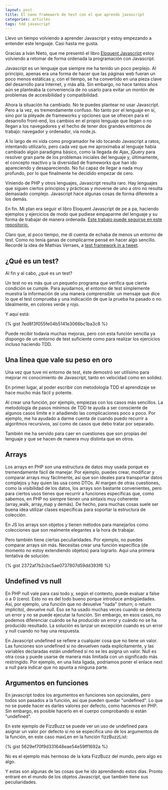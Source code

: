 ```yaml
---
layout: post
title: El nano framework de test con el que aprendo javascript
categories: articles
tags: tdd javascript
---
```


Llevo un tiempo volviendo a aprender Javascript y estoy empezando a entender este lenguaje. Casi hasta me gusta.

Gracias a Iván Nieto, que me presentó el libro [Eloquent Javascript](http://eloquentjavascript.net) estoy volviendo a retomar de forma ordenada la programación con Javascript.

Javascript es un lenguaje que siempre me ha tenido un poco perplejo. Al principio, apenas era una forma de hacer que las páginas web fueran un poco menos estáticas y, con el tiempo, se ha convertido en una pieza clave del desarrollo para Internet, y más allá. Sin embargo, no hace tantos años aún se planteaba la conveniencia de no usarlo para evitar un montón de problemas de accesibilidad y compatibilidad.

Ahora la situación ha cambiado. No te puedes plantear no usar Javascript. Pero a la vez, es tremendamente confuso. No tanto por el lenguaje en sí, sino por la pléyade de frameworks y opciones que se ofrecen para el desarrollo front-end, los cambios en el propio lenguaje que llegan o no llegan a los navegadores y el hecho de tener dos grandes entornos de trabajo: navegador y ordenador, vía node.js.

A lo largo de mi vida como programador he ido tocando Javascript a ratos, intentando utilizarlo, pero cada vez que me aproximaba al lenguaje había cambiado algún paradigma básico, como la llegada de Ajax, jQuery para resolver gran parte de los problemas iniciales del lenguaje y, últimamente, el concepto reactivo y la diversidad de frameworks que han ido apareciendo y desapareciendo. No fui capaz de llegar a nada muy profundo, por lo que finalmente he decidido empezar de cero.

Viniendo de PHP y otros lenguajes, Javascript resulta raro. Hay lenguajes que siguen ciertos principios y prácticas y moverse de uno a otro no resulta demasiado complejo. Javascript hace algunas cosas de forma diferente a los demás.

En fin. Mi plan era seguir el libro Eloquent Javascript de pe a pa, haciendo ejemplos y ejercicios de modo que pudiese empaparme del lenguaje y su forma de trabajar de manera ordenada. [Este trabajo puede seguirse en este repositorio.](https://github.com/franiglesias/eloquentjs)

Claro que, al poco tiempo, me di cuenta de echaba de menos un entorno de test. Como no tenía ganas de complicarme pensé en hacer algo sencillo. Recordé la idea de Mathias Verraes, a [test framework in a tweet](https://gist.github.com/mathiasverraes/9046427).

## ¿Qué es un test?

Al fin y al cabo, ¿qué es un test?

Un test no es más que un pequeño programa que verifica que cierta condición se cumple. Para ayudarnos, el entorno de test simplemente muestra la información de una manera comprensible: un mensaje que dice lo que el test comprueba y una indicación de que la prueba ha pasado o no. Idealmente, en colores verde y rojo.

Y aquí está:

{% gist 7ed8f3f055fe04b5141e3066bc1ba3c8 %}

Puede recibir todavía muchas mejoras, pero con esta función sencilla ya dispongo de un entorno de test suficiente como para realizar los ejercicios incluso haciendo TDD.

## Una línea que vale su peso en oro

Una vez que tuve mi entorno de test, éste demostró ser utilísimo para mejorar mi conocimiento de Javascript, tanto en velocidad como en solidez.

En primer lugar, al poder escribir con metodología TDD el aprendizaje se hace mucho más fácil y potente.

Al crear una función, por ejemplo, empiezas con los casos más sencillos. La metodología de pasos mínimos de TDD te ayuda a ser consciente de algunos casos límite e ir añadiendo las complicaciones poco a poco. Por ejemplo, me ha ayudado a darme cuenta de cuando puedo recurrir a algoritmos recursivos, así como de casos que debo tratar por separado.

También me ha servido para caer en cuestiones que son propias del lenguaje y que se hacen de manera muy distinta que en otros.

## Arrays

Los arrays en PHP son una estructura de datos muy usada porque es tremendamente fácil de manejar. Por ejemplo, puedes crear, modificar y comparar arrays muy fácilmente, así que son ideales para transportar datos complejos y hay quien las usa como DTOs. Al margen de otras cuestiones, como la visibilidad de los datos, los arrays son bastante convenientes, pero para ciertos usos tienes que recurrir a funciones específicas que, como sabemos, en PHP no siempre tienen una sintaxis muy coherente (array_walk, array_map y demás). De hecho, para muchas cosas suele ser buena idea utilizar clases específicas para soportar la estructura de colección.

En JS los arrays son objetos y tienen métodos para manejarlos como colecciones que son realmente elegantes a la hora de trabajar.

Pero también tiene ciertas peculiaridades. Por ejemplo, no puedes comparar arrays sin más. Necesitas crear una función específica (de momento no estoy extendiendo objetos) para lograrlo. Aquí una primera tentativa de solución:

{% gist 2372af7b2cbc5ae0737807d59dd393f6 %}


## Undefined vs null

En PHP null vale para casi todo y, según el contexto, puede evaluar a false o a 0 (cero). Esto no es del todo bueno porque introduce ambigüedades. Así, por ejemplo, una función que no devuelve "nada" (return; o return implícito), devuelve null. Eso se ha usado muchas veces cuando se detecta un error y no se puede ejecutar la función. Sin embargo, en esos casos, no podemos diferenciar cuándo se ha producido un error y cuándo no se ha producido resultado. La solución es lanzar un excepción cuando es un error y null cuando no hay una respuesta.

En Javascript undefined se refiere a cualquier cosa que no tiene un valor. Las funciones son undefined si no devuelven nada explícitamente, y las variables declaradas están undefined si no se les asigna un valor. Null es otra cosa y puede usarse de manera más limitada con un significado más restringido. Por ejemplo, en una lista ligada, podríamos poner el enlace next a null para indicar que no apunta a ninguna parte.

## Argumentos en funciones

En javascript todos los argumentos en funciones son opcionales, pero todos son pasados a la función, así que pueden quedar "undefined". Lo que no se puede hacer es darles valores por defecto, como hacemos en PHP. Sin embargo, es posible hacerlo en el cuerpo comprobando si están "undefined".

En este ejemplo de FizzBuzz se puede ver un uso de undefined para asignar un valor por defecto si no se especifica uno de los argumentos de la función, en este caso maxLen en la función fizzBuzzList:

{% gist 5629ef70f9d331648eae54e59ff1692a %}

No es el ejemplo más hermoso de la kata FizzBuzz del mundo, pero algo es algo.

Y estas son algunas de las cosas que he ido aprendiendo estos días. Pronto entraré en el mundo de los objetos Javascript, que también tiene sus peculiaridades.

 